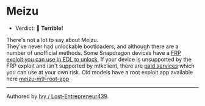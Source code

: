 # Meizu

- Verdict: **🍅 Terrible!**

There's not a lot to say about Meizu.<br/>
They've never had unlockable bootloaders, and although there are a number of unofficial methods. Some Snapdragon devices have a [FRP exploit you can use in EDL to unlock][fpr-exploit], If your device is unsupported by the FRP exploit and isn't supported by mtkclient, there are [paid services][paid-services] which you can use at your own risk. Old models have a root exploit app available here [meizu-m9-root-app]

***
Authored by [Ivy / Lost-Entrepreneur439](https://github.com/Lost-Entrepreneur439).<br/>

[fpr-exploit]:https://github.com/sukanka/MEIZU16S_unlock_tutorial/wiki/FRP-Method
[paid-services]:https://github.com/sukanka/MEIZU16S_unlock_tutorial/wiki/Unlock-Bootloader
[meizu-m9-root-app]:https://4pda.to/forum/index.php?showtopic=323869
